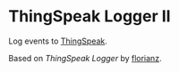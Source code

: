 ThingSpeak Logger II
====================

Log events to [ThingSpeak](https://thingspeak.com/).

Based on *ThingSpeak Logger* by [florianz](http://community.smartthings.com/users/florianz/activity).
